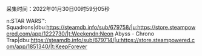 采集时间：2022年01月30日00时59分05秒

n:STAR WARS™: Squadrons|dbu:https://steamdb.info/sub/679758/|u:https://store.steampowered.com/app/1222730/|t:Weekendn:Neon Abyss - Chrono Trap|dbu:https://steamdb.info/sub/679714/|u:https://store.steampowered.com/app/1851340/|t:KeepForever